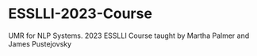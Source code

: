 # ESSLLI-2023-Course
UMR for NLP Systems. 2023 ESSLLI Course taught by Martha Palmer and James Pustejovsky
